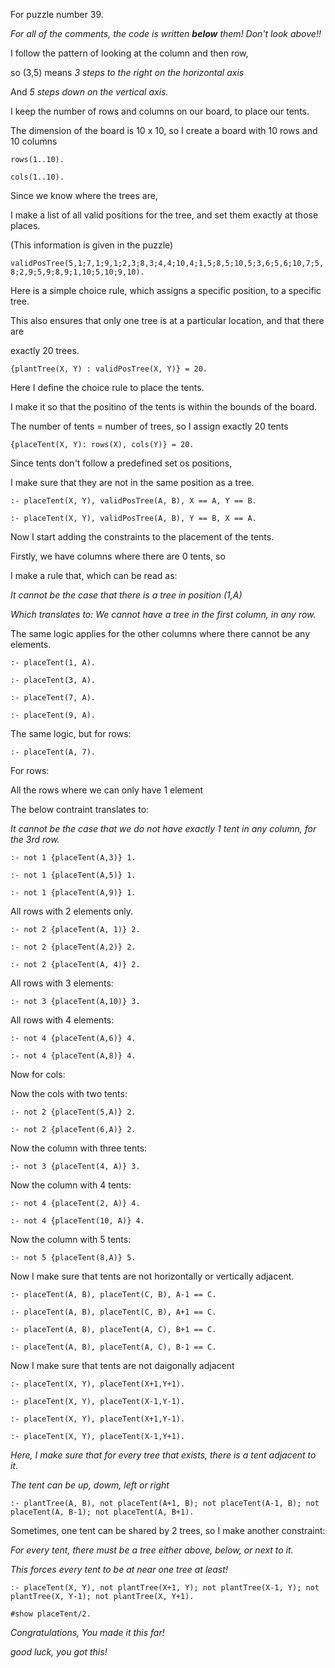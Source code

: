  For puzzle number 39.

*For all of the comments, the code is written **below** them! Don't look above!!*

 I follow the pattern of looking at the column and then row, 

 so (3,5) means *3 steps to the right on the horizontal axis*

 And *5 steps down on the vertical axis.*

 I keep the number of rows and columns on our board, to place our tents.

 The dimension of the board is 10 x 10, so I create a board with 10 rows and 10 columns

`
rows(1..10).
`

`
cols(1..10).
`


 Since we know where the trees are,

 I make a list of all valid positions for the tree, and set them exactly at those places.

 (This information is given in the puzzle)

`validPosTree(5,1;7,1;9,1;2,3;8,3;4,4;10,4;1,5;8,5;10,5;3,6;5,6;10,7;5,8;2,9;5,9;8,9;1,10;5,10;9,10).`

 Here is a simple choice rule, which assigns a specific position, to a specific tree. 

 This also ensures that only one tree is at a particular location, and that there are

 exactly 20 trees.


`{plantTree(X, Y) : validPosTree(X, Y)} = 20.`

 Here I define the choice rule to place the tents. 

 I make it so that the positino of the tents is within the bounds of the board.

 The number of tents = number of trees, so I assign exactly 20 tents

`{placeTent(X, Y): rows(X), cols(Y)} = 20.`

 Since tents don't follow a predefined set os positions, 

 I make sure that they are not in the same position as a tree.

`
:- placeTent(X, Y), validPosTree(A, B), X == A, Y == B.
`

`
:- placeTent(X, Y), validPosTree(A, B), Y == B, X == A.
`

 Now I start adding the constraints to the placement of the tents.

 Firstly, we have columns where there are 0 tents, so 

 I make a rule that, which can be read as:

 *It cannot be the case that there is a tree in position (1,A)*

 *Which translates to: We cannot have a tree in the first column, in any row.*
 
 The same logic applies for the other columns where there cannot be any elements.

`
:- placeTent(1, A).
`

`
:- placeTent(3, A).
`

`
:- placeTent(7, A).
`

`
:- placeTent(9, A).
`

 The same logic, but for rows:

`
:- placeTent(A, 7).
`

 For rows:

 All the rows where we can only have 1 element

 The below contraint translates to:

 *It cannot be the case that we do not have exactly 1 tent in any column, for the 3rd row.*

`
:- not 1 {placeTent(A,3)} 1.
`

`
:- not 1 {placeTent(A,5)} 1.
`

`
:- not 1 {placeTent(A,9)} 1.
`

 All rows with 2 elements only.

`
:- not 2 {placeTent(A, 1)} 2.
`

`
:- not 2 {placeTent(A,2)} 2.
`

`
:- not 2 {placeTent(A, 4)} 2.
`

 All rows with 3 elements:

`
:- not 3 {placeTent(A,10)} 3.
`

 All rows with 4 elements:

`
:- not 4 {placeTent(A,6)} 4.
`

`
:- not 4 {placeTent(A,8)} 4.
`

 Now for cols:

 Now the cols with two tents:

`
:- not 2 {placeTent(5,A)} 2.
`

`
:- not 2 {placeTent(6,A)} 2.
`

 Now the column with three tents:

`
:- not 3 {placeTent(4, A)} 3.
`

 Now the column with 4 tents:

`
:- not 4 {placeTent(2, A)} 4.
`

`
:- not 4 {placeTent(10, A)} 4.
`

 Now the column with 5 tents:

`
:- not 5 {placeTent(8,A)} 5.
`


 Now I make sure that tents are not horizontally or vertically adjacent.

`
:- placeTent(A, B), placeTent(C, B), A-1 == C. 
`

`
:- placeTent(A, B), placeTent(C, B), A+1 == C.
`

`
:- placeTent(A, B), placeTent(A, C), B+1 == C.
`

`
:- placeTent(A, B), placeTent(A, C), B-1 == C.
`

 Now I make sure that tents are not daigonally adjacent

`
:- placeTent(X, Y), placeTent(X+1,Y+1).
`

`
:- placeTent(X, Y), placeTent(X-1,Y-1).
`

`
:- placeTent(X, Y), placeTent(X+1,Y-1).
`

`
:- placeTent(X, Y), placeTent(X-1,Y+1).
`

 *Here, I make sure that for every tree that exists, there is a tent adjacent to it.*

 *The tent can be up, dowm, left or right*

`
:- plantTree(A, B), not placeTent(A+1, B); not placeTent(A-1, B); not placeTent(A, B-1); not placeTent(A, B+1).
`

 Sometimes, one tent can be shared by 2 trees, so I make another constraint:

 *For every tent, there must be a tree either above, below, or next to it.*

 *This forces every tent to be at near one tree at least!*

`
:- placeTent(X, Y), not plantTree(X+1, Y); not plantTree(X-1, Y); not plantTree(X, Y-1); not plantTree(X, Y+1).
`

`
#show placeTent/2.
`

*Congratulations, You made it this far!*

*good luck, you got this!*
